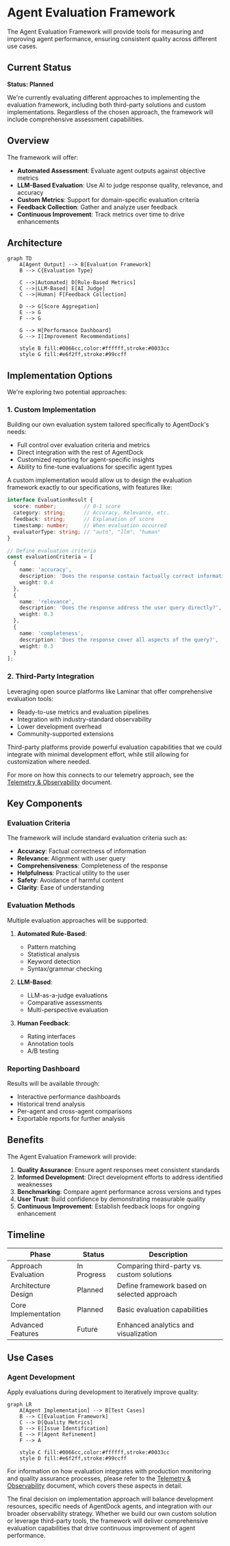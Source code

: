 # Agent Evaluation Framework

The Agent Evaluation Framework will provide tools for measuring and improving agent performance, ensuring consistent quality across different use cases.

## Current Status

**Status: Planned**

We're currently evaluating different approaches to implementing the evaluation framework, including both third-party solutions and custom implementations. Regardless of the chosen approach, the framework will include comprehensive assessment capabilities.

## Overview

The framework will offer:

- **Automated Assessment**: Evaluate agent outputs against objective metrics
- **LLM-Based Evaluation**: Use AI to judge response quality, relevance, and accuracy
- **Custom Metrics**: Support for domain-specific evaluation criteria 
- **Feedback Collection**: Gather and analyze user feedback
- **Continuous Improvement**: Track metrics over time to drive enhancements

## Architecture

```mermaid
graph TD
    A[Agent Output] --> B[Evaluation Framework]
    B --> C{Evaluation Type}
    
    C -->|Automated| D[Rule-Based Metrics]
    C -->|LLM-Based| E[AI Judge]
    C -->|Human| F[Feedback Collection]
    
    D --> G[Score Aggregation]
    E --> G
    F --> G
    
    G --> H[Performance Dashboard]
    G --> I[Improvement Recommendations]
    
    style B fill:#0066cc,color:#ffffff,stroke:#0033cc
    style G fill:#e6f2ff,stroke:#99ccff
```

## Implementation Options

We're exploring two potential approaches:

### 1. Custom Implementation

Building our own evaluation system tailored specifically to AgentDock's needs:

- Full control over evaluation criteria and metrics
- Direct integration with the rest of AgentDock
- Customized reporting for agent-specific insights
- Ability to fine-tune evaluations for specific agent types

A custom implementation would allow us to design the evaluation framework exactly to our specifications, with features like:

```typescript
interface EvaluationResult {
  score: number;         // 0-1 score
  category: string;      // Accuracy, Relevance, etc.
  feedback: string;      // Explanation of score
  timestamp: number;     // When evaluation occurred
  evaluatorType: string; // "auto", "llm", "human"
}

// Define evaluation criteria
const evaluationCriteria = [
  {
    name: 'accuracy',
    description: 'Does the response contain factually correct information?',
    weight: 0.4
  },
  {
    name: 'relevance',
    description: 'Does the response address the user query directly?',
    weight: 0.3
  },
  {
    name: 'completeness',
    description: 'Does the response cover all aspects of the query?',
    weight: 0.3
  }
];
```

### 2. Third-Party Integration

Leveraging open source platforms like Laminar that offer comprehensive evaluation tools:

- Ready-to-use metrics and evaluation pipelines
- Integration with industry-standard observability
- Lower development overhead
- Community-supported extensions

Third-party platforms provide powerful evaluation capabilities that we could integrate with minimal development effort, while still allowing for customization where needed.

For more on how this connects to our telemetry approach, see the [Telemetry & Observability](./telemetry.md) document.

## Key Components

### Evaluation Criteria

The framework will include standard evaluation criteria such as:

- **Accuracy**: Factual correctness of information
- **Relevance**: Alignment with user query
- **Comprehensiveness**: Completeness of the response
- **Helpfulness**: Practical utility to the user
- **Safety**: Avoidance of harmful content
- **Clarity**: Ease of understanding

### Evaluation Methods

Multiple evaluation approaches will be supported:

1. **Automated Rule-Based**:
   - Pattern matching
   - Statistical analysis
   - Keyword detection
   - Syntax/grammar checking

2. **LLM-Based**:
   - LLM-as-a-judge evaluations
   - Comparative assessments
   - Multi-perspective evaluation

3. **Human Feedback**:
   - Rating interfaces
   - Annotation tools
   - A/B testing

### Reporting Dashboard

Results will be available through:

- Interactive performance dashboards
- Historical trend analysis
- Per-agent and cross-agent comparisons
- Exportable reports for further analysis

## Benefits

The Agent Evaluation Framework will provide:

1. **Quality Assurance**: Ensure agent responses meet consistent standards
2. **Informed Development**: Direct development efforts to address identified weaknesses
3. **Benchmarking**: Compare agent performance across versions and types
4. **User Trust**: Build confidence by demonstrating measurable quality
5. **Continuous Improvement**: Establish feedback loops for ongoing enhancement

## Timeline

| Phase | Status | Description |
|-------|--------|-------------|
| Approach Evaluation | In Progress | Comparing third-party vs. custom solutions |
| Architecture Design | Planned | Define framework based on selected approach |
| Core Implementation | Planned | Basic evaluation capabilities |
| Advanced Features | Future | Enhanced analytics and visualization |

## Use Cases

### Agent Development

Apply evaluations during development to iteratively improve quality:

```mermaid
graph LR
    A[Agent Implementation] --> B[Test Cases]
    B --> C[Evaluation Framework]
    C --> D[Quality Metrics]
    D --> E[Issue Identification]
    E --> F[Agent Refinement]
    F --> A
    
    style C fill:#0066cc,color:#ffffff,stroke:#0033cc
    style D fill:#e6f2ff,stroke:#99ccff
```

For information on how evaluation integrates with production monitoring and quality assurance processes, please refer to the [Telemetry & Observability](./telemetry.md) document, which covers these aspects in detail.

The final decision on implementation approach will balance development resources, specific needs of AgentDock agents, and integration with our broader observability strategy. Whether we build our own custom solution or leverage third-party tools, the framework will deliver comprehensive evaluation capabilities that drive continuous improvement of agent performance. 